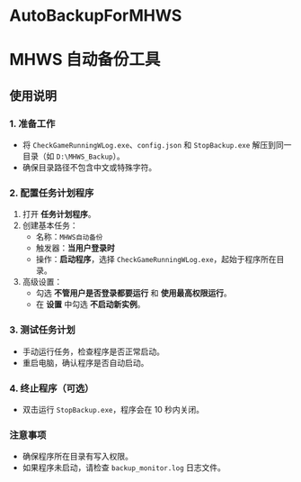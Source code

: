 # AutoBackupForMHWS 

# MHWS 自动备份工具

## 使用说明

### 1. 准备工作
- 将 `CheckGameRunningWLog.exe`、`config.json` 和 `StopBackup.exe` 解压到同一目录（如 `D:\MHWS_Backup`）。
- 确保目录路径不包含中文或特殊字符。

### 2. 配置任务计划程序
1. 打开 **任务计划程序**。
2. 创建基本任务：
   - 名称：`MHWS自动备份`
   - 触发器：**当用户登录时**
   - 操作：**启动程序**，选择 `CheckGameRunningWLog.exe`，起始于程序所在目录。
3. 高级设置：
   - 勾选 **不管用户是否登录都要运行** 和 **使用最高权限运行**。
   - 在 **设置** 中勾选 **不启动新实例**。

### 3. 测试任务计划
- 手动运行任务，检查程序是否正常启动。
- 重启电脑，确认程序是否自动启动。

### 4. 终止程序（可选）
- 双击运行 `StopBackup.exe`，程序会在 10 秒内关闭。

### 注意事项
- 确保程序所在目录有写入权限。
- 如果程序未启动，请检查 `backup_monitor.log` 日志文件。